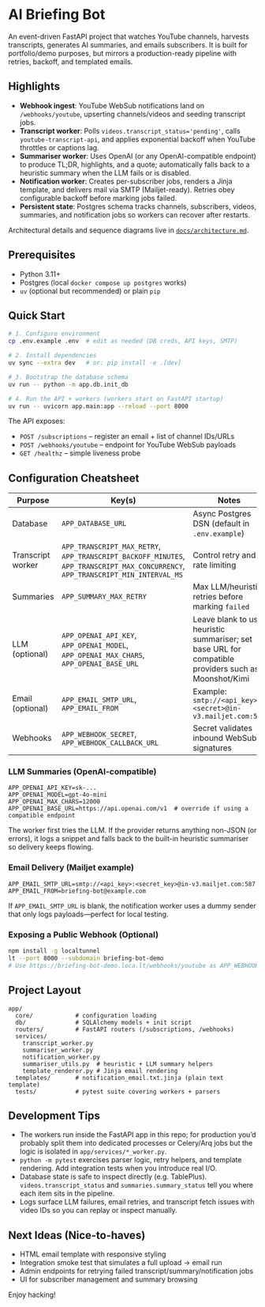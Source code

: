 # AI Briefing Bot

An event-driven FastAPI project that watches YouTube channels, harvests transcripts, generates AI summaries, and emails subscribers. It is built for portfolio/demo purposes, but mirrors a production-ready pipeline with retries, backoff, and templated emails.

## Highlights

- **Webhook ingest**: YouTube WebSub notifications land on `/webhooks/youtube`, upserting channels/videos and seeding transcript jobs.
- **Transcript worker**: Polls `videos.transcript_status='pending'`, calls `youtube-transcript-api`, and applies exponential backoff when YouTube throttles or captions lag.
- **Summariser worker**: Uses OpenAI (or any OpenAI-compatible endpoint) to produce TL;DR, highlights, and a quote; automatically falls back to a heuristic summary when the LLM fails or is disabled.
- **Notification worker**: Creates per-subscriber jobs, renders a Jinja template, and delivers mail via SMTP (Mailjet-ready). Retries obey configurable backoff before marking jobs failed.
- **Persistent state**: Postgres schema tracks channels, subscribers, videos, summaries, and notification jobs so workers can recover after restarts.

Architectural details and sequence diagrams live in [`docs/architecture.md`](docs/architecture.md).

## Prerequisites

- Python 3.11+
- Postgres (local `docker compose up postgres` works)
- `uv` (optional but recommended) or plain `pip`

## Quick Start

```bash
# 1. Configure environment
cp .env.example .env  # edit as needed (DB creds, API keys, SMTP)

# 2. Install dependencies
uv sync --extra dev   # or: pip install -e .[dev]

# 3. Bootstrap the database schema
uv run -- python -m app.db.init_db

# 4. Run the API + workers (workers start on FastAPI startup)
uv run -- uvicorn app.main:app --reload --port 8000
```

The API exposes:
- `POST /subscriptions` – register an email + list of channel IDs/URLs
- `POST /webhooks/youtube` – endpoint for YouTube WebSub payloads
- `GET /healthz` – simple liveness probe

## Configuration Cheatsheet

| Purpose | Key(s) | Notes |
|---------|--------|-------|
| Database | `APP_DATABASE_URL` | Async Postgres DSN (default in `.env.example`) |
| Transcript worker | `APP_TRANSCRIPT_MAX_RETRY`, `APP_TRANSCRIPT_BACKOFF_MINUTES`, `APP_TRANSCRIPT_MAX_CONCURRENCY`, `APP_TRANSCRIPT_MIN_INTERVAL_MS` | Control retry and rate limiting |
| Summaries | `APP_SUMMARY_MAX_RETRY` | Max LLM/heuristic retries before marking `failed` |
| LLM (optional) | `APP_OPENAI_API_KEY`, `APP_OPENAI_MODEL`, `APP_OPENAI_MAX_CHARS`, `APP_OPENAI_BASE_URL` | Leave blank to use heuristic summariser; set base URL for compatible providers such as Moonshot/Kimi |
| Email (optional) | `APP_EMAIL_SMTP_URL`, `APP_EMAIL_FROM` | Example: `smtp://<api_key>:<secret>@in-v3.mailjet.com:587` |
| Webhooks | `APP_WEBHOOK_SECRET`, `APP_WEBHOOK_CALLBACK_URL` | Secret validates inbound WebSub signatures |

### LLM Summaries (OpenAI-compatible)

```
APP_OPENAI_API_KEY=sk-...
APP_OPENAI_MODEL=gpt-4o-mini
APP_OPENAI_MAX_CHARS=12000
APP_OPENAI_BASE_URL=https://api.openai.com/v1  # override if using a compatible endpoint
```

The worker first tries the LLM. If the provider returns anything non-JSON (or errors), it logs a snippet and falls back to the built-in heuristic summariser so delivery keeps flowing.

### Email Delivery (Mailjet example)

```
APP_EMAIL_SMTP_URL=smtp://<api_key>:<secret_key>@in-v3.mailjet.com:587
APP_EMAIL_FROM=briefing-bot@example.com
```

If `APP_EMAIL_SMTP_URL` is blank, the notification worker uses a dummy sender that only logs payloads—perfect for local testing.

### Exposing a Public Webhook (Optional)

```bash
npm install -g localtunnel
lt --port 8000 --subdomain briefing-bot-demo
# Use https://briefing-bot-demo.loca.lt/webhooks/youtube as APP_WEBHOOK_CALLBACK_URL
```

## Project Layout

```
app/
  core/            # configuration loading
  db/              # SQLAlchemy models + init script
  routers/         # FastAPI routers (/subscriptions, /webhooks)
  services/
    transcript_worker.py
    summariser_worker.py
    notification_worker.py
    summariser_utils.py  # heuristic + LLM summary helpers
    template_renderer.py # Jinja email rendering
  templates/       # notification_email.txt.jinja (plain text template)
  tests/           # pytest suite covering workers + parsers
```

## Development Tips

- The workers run inside the FastAPI app in this repo; for production you’d probably split them into dedicated processes or Celery/Arq jobs but the logic is isolated in `app/services/*_worker.py`.
- `python -m pytest` exercises parser logic, retry helpers, and template rendering. Add integration tests when you introduce real I/O.
- Database state is safe to inspect directly (e.g. TablePlus). `videos.transcript_status` and `summaries.summary_status` tell you where each item sits in the pipeline.
- Logs surface LLM failures, email retries, and transcript fetch issues with video IDs so you can replay or inspect manually.

## Next Ideas (Nice-to-haves)

- HTML email template with responsive styling
- Integration smoke test that simulates a full upload → email run
- Admin endpoints for retrying failed transcript/summary/notification jobs
- UI for subscriber management and summary browsing

Enjoy hacking!
